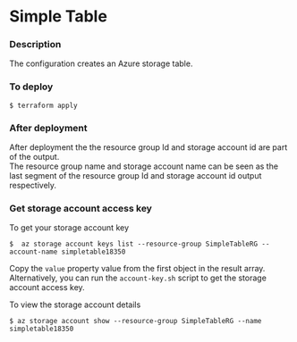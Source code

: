 # Simple Table

### Description
The configuration creates an Azure storage table.

### To deploy
```
$ terraform apply
```

### After deployment
After deployment the the resource group Id and storage account id are part of the output.  
The resource group name and storage account name can be seen as the last segment of the resource group Id and storage account id output respectively.

### Get storage account access key
To get your storage account key
```
$  az storage account keys list --resource-group SimpleTableRG --account-name simpletable18350
```

Copy the `value` property value from the first object in the result array.
Alternatively, you can run the `account-key.sh` script to get the storage account access key.

To view the storage account details

```
$ az storage account show --resource-group SimpleTableRG --name simpletable18350
```
